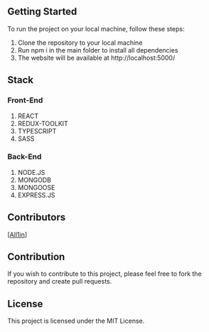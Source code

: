## Getting Started

To run the project on your local machine, follow these steps:

1. Clone the repository to your local machine
2. Run npm i in the main folder to install all dependencies
3. The website will be available at http://localhost:5000/

## Stack

### Front-End

1. REACT
2. REDUX-TOOLKIT
3. TYPESCRIPT
4. SASS

### Back-End

1. NODE.JS
2. MONGODB
3. MONGOOSE
4. EXPRESS.JS

## Contributors

[[All1in](https://github.com/All1in)]

## Contribution

If you wish to contribute to this project, please feel free to fork the repository and create pull requests.

## License

This project is licensed under the MIT License.
